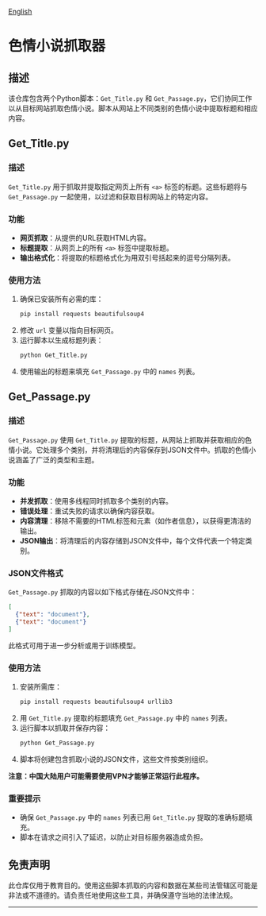 [English](https://github.com/ystemsrx/Porn-Novel-Scraper)

# 色情小说抓取器

## 描述
该仓库包含两个Python脚本：`Get_Title.py` 和 `Get_Passage.py`，它们协同工作以从目标网站抓取色情小说。脚本从网站上不同类别的色情小说中提取标题和相应内容。

## Get_Title.py

### 描述
`Get_Title.py` 用于抓取并提取指定网页上所有 `<a>` 标签的标题。这些标题将与 `Get_Passage.py` 一起使用，以过滤和获取目标网站上的特定内容。

### 功能
- **网页抓取**：从提供的URL获取HTML内容。
- **标题提取**：从网页上的所有 `<a>` 标签中提取标题。
- **输出格式化**：将提取的标题格式化为用双引号括起来的逗号分隔列表。

### 使用方法
1. 确保已安装所有必需的库：
   ```bash
   pip install requests beautifulsoup4
   ```
2. 修改 `url` 变量以指向目标网页。
3. 运行脚本以生成标题列表：
   ```bash
   python Get_Title.py
   ```
4. 使用输出的标题来填充 `Get_Passage.py` 中的 `names` 列表。

## Get_Passage.py

### 描述
`Get_Passage.py` 使用 `Get_Title.py` 提取的标题，从网站上抓取并获取相应的色情小说。它处理多个类别，并将清理后的内容保存到JSON文件中。抓取的色情小说涵盖了广泛的类型和主题。

### 功能
- **并发抓取**：使用多线程同时抓取多个类别的内容。
- **错误处理**：重试失败的请求以确保内容获取。
- **内容清理**：移除不需要的HTML标签和元素（如作者信息），以获得更清洁的输出。
- **JSON输出**：将清理后的内容存储到JSON文件中，每个文件代表一个特定类别。

### JSON文件格式
`Get_Passage.py` 抓取的内容以如下格式存储在JSON文件中：
```json
[
  {"text": "document"},
  {"text": "document"}
]
```
此格式可用于进一步分析或用于训练模型。

### 使用方法
1. 安装所需库：
   ```bash
   pip install requests beautifulsoup4 urllib3
   ```
2. 用 `Get_Title.py` 提取的标题填充 `Get_Passage.py` 中的 `names` 列表。
3. 运行脚本以抓取并保存内容：
   ```bash
   python Get_Passage.py
   ```
4. 脚本将创建包含抓取小说的JSON文件，这些文件按类别组织。

**注意：中国大陆用户可能需要使用VPN才能够正常运行此程序。**

### 重要提示
- 确保 `Get_Passage.py` 中的 `names` 列表已用 `Get_Title.py` 提取的准确标题填充。
- 脚本在请求之间引入了延迟，以防止对目标服务器造成负担。

## 免责声明
此仓库仅用于教育目的。使用这些脚本抓取的内容和数据在某些司法管辖区可能是非法或不道德的。请负责任地使用这些工具，并确保遵守当地的法律法规。

---
